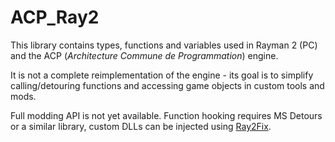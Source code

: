 # ACP_Ray2

This library contains types, functions and variables used in Rayman 2 (PC) and the ACP (*Architecture Commune de Programmation*) engine.

It is not a complete reimplementation of the engine - its goal is to simplify calling/detouring functions and accessing game objects in custom tools and mods.

Full modding API is not yet available. Function hooking requires MS Detours or a similar library, custom DLLs can be injected using [Ray2Fix](https://github.com/spitfirex86/Ray2Fix).

